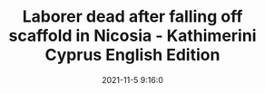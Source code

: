 ---
"title": "Laborer dead after falling off scaffold in Nicosia - Kathimerini Cyprus English Edition"
"date": "2021-11-5 9:16:0"
"feed_name": "GOOGLENEWSCONSTRUCTION"
"feed_website": "https://news.google.com/search?q=construction%2Bincident&hl=en-US&gl=US&ceid=US:en"
"feed_rss": "https://news.google.com/rss/search?q=construction%2Bincident&hl=en-US&gl=US&ceid=US:en"
"link": "https://knews.kathimerini.com.cy/en/news/laborer-dead-after-falling-off-scaffold-in-nicosia"
"source": "{'href': 'https://knews.kathimerini.com.cy', 'title': 'Kathimerini Cyprus English Edition'}"
"file": "_posts/2021-1-1-1c405edac60f1b318d00f280b6e453bb79790d91.md"
"accident": "1"
"drilling": "1"
"dead": "1"
"injured": "0"
"arrested": "0"
"place": "nicosia"
"where": "construction site"
"causes": "fall"
"place_uri": "http://en.wikipedia.org/wiki/Nicosia"
---